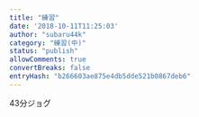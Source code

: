 ```yaml
---
title: "練習"
date: '2018-10-11T11:25:03'
author: "subaru44k"
category: "練習(中)"
status: "publish"
allowComments: true
convertBreaks: false
entryHash: "b266603ae875e4db5dde521b0867deb6"
---
```

43分ジョグ
